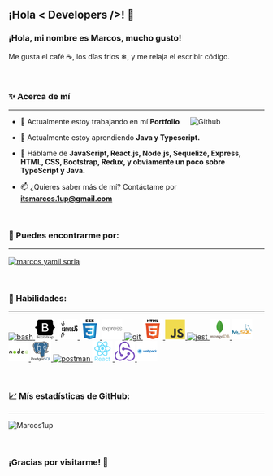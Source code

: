 <h2 align="left">¡Hola < Developers />! 👋</h2>

<h3 align="left">¡Hola, mi nombre es Marcos, mucho gusto!</h3>
<p> Me gusta el café ☕, los días frios ❄, y me relaja el escribir código.</p>
<p align='center'>

</p>

<br/>

<h3 align="left">✨ Acerca de mí</h3>
<hr size="2px" color="black" />
<img width="29%" align="right" alt="Github" src="https://github.com/Marcos1up/Assets/blob/9230f43b1c4e7bd9d7bf92de52b814c094de9369/Assets/studying.png" />

- 🔭 Actualmente estoy trabajando en mí **Portfolio**

- 🌱 Actualmente estoy aprendiendo **Java y Typescript.**

- 💬 Háblame de **JavaScript, React.js, Node.js, Sequelize, Express, HTML, CSS, Bootstrap, Redux, y obviamente un poco sobre TypeScript y Java.**

- 📫 ¿Quieres saber más de mí? Contáctame por **itsmarcos.1up@gmail.com**

<br/>
<h3 align="left">💬 Puedes encontrarme por:</h3>
<hr size="2px" color="black" />

<p align="left">
<a href="https://linkedin.com/in/marcos yamil soria" target="blank"><img align="center" src="https://raw.githubusercontent.com/rahuldkjain/github-profile-readme-generator/master/src/images/icons/Social/linked-in-alt.svg" alt="marcos yamil soria" height="30" width="40" /></a>
</p>

<br/>

<h3 align="left">🧰 Habilidades:</h3>
<hr size="2px" color="black" />

<p align="left">
                <a
                    href="https://www.gnu.org/software/bash/"
                    target="_blank"
                    rel="noreferrer"
                >
                    <img
                        src="https://www.vectorlogo.zone/logos/gnu_bash/gnu_bash-icon.svg"
                        alt="bash"
                        width="40"
                        height="40"
                    />
                </a>
                <a
                    href="https://getbootstrap.com"
                    target="_blank"
                    rel="noreferrer"
                >
                    <img
                        src="https://raw.githubusercontent.com/devicons/devicon/master/icons/bootstrap/bootstrap-plain-wordmark.svg"
                        alt="bootstrap"
                        width="40"
                        height="40"
                    />
                </a>
                <a href="https://canvasjs.com" target="_blank" rel="noreferrer">
                    <img
                        src="https://raw.githubusercontent.com/Hardik0307/Hardik0307/master/assets/canvasjs-charts.svg"
                        alt="canvasjs"
                        width="40"
                        height="40"
                    />
                </a>
                <a
                    href="https://www.w3schools.com/css/"
                    target="_blank"
                    rel="noreferrer"
                >
                    <img
                        src="https://raw.githubusercontent.com/devicons/devicon/master/icons/css3/css3-original-wordmark.svg"
                        alt="css3"
                        width="40"
                        height="40"
                    />
                </a>
                <a
                    href="https://expressjs.com"
                    target="expressjs"
                    rel="noreferrer"
                >
                    <img
                        src="https://raw.githubusercontent.com/devicons/devicon/master/icons/express/express-original-wordmark.svg"
                        alt="express"
                        width="40"
                        height="40"
                    />
                </a>
                <a href="https://git-scm.com/" target="_blank" rel="noreferrer">
                    <img
                        src="https://www.vectorlogo.zone/logos/git-scm/git-scm-icon.svg"
                        alt="git"
                        width="40"
                        height="40"
                    />
                </a>
                <a
                    href="https://www.w3.org/html/"
                    target="_blank"
                    rel="noreferrer"
                >
                    <img
                        src="https://raw.githubusercontent.com/devicons/devicon/master/icons/html5/html5-original-wordmark.svg"
                        alt="html5"
                        width="40"
                        height="40"
                    />
                </a>
                <a
                    href="https://developer.mozilla.org/en-US/docs/Web/JavaScript"
                    target="_blank"
                    rel="noreferrer"
                >
                    <img
                        src="https://raw.githubusercontent.com/devicons/devicon/master/icons/javascript/javascript-original.svg"
                        alt="javascript"
                        width="40"
                        height="40"
                    />
                </a>
                <a href="https://jestjs.io" target="_blank" rel="noreferrer">
                    <img
                        src="https://www.vectorlogo.zone/logos/jestjsio/jestjsio-icon.svg"
                        alt="jest"
                        width="40"
                        height="40"
                    />
                </a>
                <a
                    href="https://www.mongodb.com/"
                    target="_blank"
                    rel="noreferrer"
                >
                    <img
                        src="https://raw.githubusercontent.com/devicons/devicon/master/icons/mongodb/mongodb-original-wordmark.svg"
                        alt="mongodb"
                        width="40"
                        height="40"
                    />
                </a>
                <a
                    href="https://www.mysql.com/"
                    target="_blank"
                    rel="noreferrer"
                >
                    <img
                        src="https://raw.githubusercontent.com/devicons/devicon/master/icons/mysql/mysql-original-wordmark.svg"
                        alt="mysql"
                        width="40"
                        height="40"
                    />
                </a>
                <a href="https://nodejs.org" target="_blank" rel="noreferrer">
                    <img
                        src="https://raw.githubusercontent.com/devicons/devicon/master/icons/nodejs/nodejs-original-wordmark.svg"
                        alt="nodejs"
                        width="40"
                        height="40"
                    />
                </a>
                <a
                    href="https://www.postgresql.org"
                    target="_blank"
                    rel="noreferrer"
                >
                    <img
                        src="https://raw.githubusercontent.com/devicons/devicon/master/icons/postgresql/postgresql-original-wordmark.svg"
                        alt="postgresql"
                        width="40"
                        height="40"
                    />
                </a>
                <a href="https://postman.com" target="_blank" rel="noreferrer">
                    <img
                        src="https://www.vectorlogo.zone/logos/getpostman/getpostman-icon.svg"
                        alt="postman"
                        width="40"
                        height="40"
                    />
                </a>
                <a href="https://reactjs.org/" target="_blank" rel="noreferrer">
                    <img
                        src="https://raw.githubusercontent.com/devicons/devicon/master/icons/react/react-original-wordmark.svg"
                        alt="react"
                        width="40"
                        height="40"
                    />
                </a>
                <a href="https://redux.js.org" target="_blank" rel="noreferrer">
                    <img
                        src="https://raw.githubusercontent.com/devicons/devicon/master/icons/redux/redux-original.svg"
                        alt="redux"
                        width="40"
                        height="40"
                    />
                </a>
                <a
                    href="https://webpack.js.org"
                    target="_blank"
                    rel="noreferrer"
                >
                    <img
                        src="https://raw.githubusercontent.com/devicons/devicon/d00d0969292a6569d45b06d3f350f463a0107b0d/icons/webpack/webpack-original-wordmark.svg"
                        alt="webpack"
                        width="40"
                        height="40"
                    />
                </a>
            </p>

<br/>
<h3 align="left">📈 Mís estadísticas de GitHub:</h3>
<hr size="2px" color="black" />

<p><img align="center" src="https://github-readme-stats.vercel.app/api/top-langs?username=Marcos1up&show_icons=true&locale=en&layout=compact" alt="Marcos1up" /></p>

<br/>
<h3 align="left">¡Gracias por visitarme! 👋</h3>
